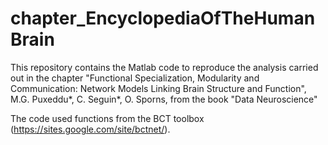 # chapter_EncyclopediaOfTheHumanBrain

This repository contains the Matlab code to reproduce the analysis carried out in the chapter "Functional Specialization, Modularity and Communication:
Network Models Linking Brain Structure and Function", M.G. Puxeddu*, C. Seguin*, O. Sporns, from the book "Data Neuroscience"


The code used functions from the BCT toolbox (https://sites.google.com/site/bctnet/).
